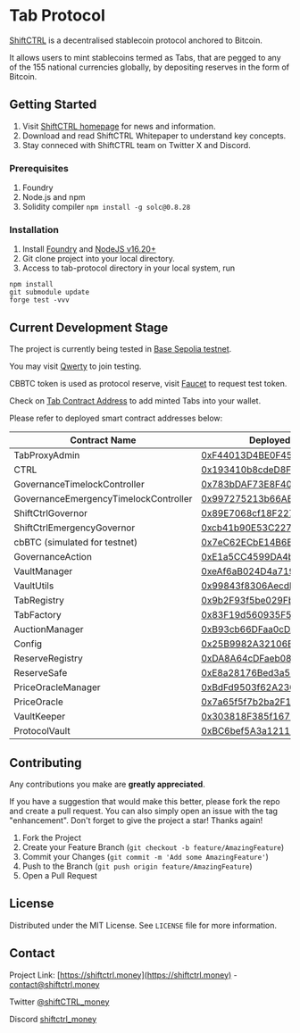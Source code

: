 # Tab Protocol
[ShiftCTRL](https://shiftctrl.money) is a decentralised stablecoin protocol anchored to Bitcoin. 

It allows users to mint stablecoins termed as Tabs, that are pegged to any of the 155 national currencies globally, by depositing reserves in the form of Bitcoin.

## Getting Started
1. Visit [ShiftCTRL homepage](https://shiftctrl.money) for news and information.
2. Download and read ShiftCTRL Whitepaper to understand key concepts.
3. Stay conneced with ShiftCTRL team on Twitter X and Discord.

### Prerequisites
1. Foundry
2. Node.js and npm
3. Solidity compiler ``` npm install -g solc@0.8.28 ```

### Installation
1. Install [Foundry](https://book.getfoundry.sh/getting-started/installation) and [NodeJS v16.20+](https://nodejs.org/)
2. Git clone project into your local directory.
3. Access to tab-protocol directory in your local system, run
```
npm install
git submodule update
forge test -vvv
```

## Current Development Stage
The project is currently being tested in [Base Sepolia testnet](https://sepolia.basescan.org).

You may visit [Qwerty](https://qwerty.shiftctrl.money) to join testing.

CBBTC token is used as protocol reserve, visit [Faucet](https://qwerty.shiftctrl.money/faucet) to request test token.

Check on [Tab Contract Address](https://github.com/shiftctrl-money/tab-protocol/blob/92d3eb29e8b9c2d8a0d275c63efb56f4ff0c3de8/contracts/token/Tabs.md) to add minted Tabs into your wallet.

Please refer to deployed smart contract addresses below:

| Contract Name                             | Deployed Address (Base Sepolia)                                                                                        |
|-------------------------------------------|----------------------------------------------------------------------------------------------------------------------------|
|TabProxyAdmin  							|[0xF44013D4BE0F452938B0b805Bc5Bf0D3Fbd4102c](https://sepolia.basescan.org/address/0xF44013D4BE0F452938B0b805Bc5Bf0D3Fbd4102c)|
|CTRL										|[0x193410b8cdeD8F4D63E43D0f2AeD99bd862ed1Bc](https://sepolia.basescan.org/address/0x193410b8cdeD8F4D63E43D0f2AeD99bd862ed1Bc)|
|GovernanceTimelockController				|[0x783bDAF73E8F40672421204d6FF3f448767d72c6](https://sepolia.basescan.org/address/0x783bDAF73E8F40672421204d6FF3f448767d72c6)|
|GovernanceEmergencyTimelockController		|[0x997275213b66AEAAb4042dF9457F2913969368f2](https://sepolia.basescan.org/address/0x997275213b66AEAAb4042dF9457F2913969368f2)|
|ShiftCtrlGovernor							|[0x89E7068cf18F22765D1F2902d1BaB8C839B8d013](https://sepolia.basescan.org/address/0x89E7068cf18F22765D1F2902d1BaB8C839B8d013)|
|ShiftCtrlEmergencyGovernor					|[0xcb41b90E53C227241cdB018e87797afcE158d061](https://sepolia.basescan.org/address/0xcb41b90E53C227241cdB018e87797afcE158d061)|
|cbBTC (simulated for testnet)				|[0x7eC62ECbE14B6E3A8B70942dFDf302B4dd9d6a51](https://sepolia.basescan.org/address/0x7eC62ECbE14B6E3A8B70942dFDf302B4dd9d6a51)|
|GovernanceAction							|[0xE1a5CC4599DA4bd2D25F57442222647Fe1B69Dda](https://sepolia.basescan.org/address/0xE1a5CC4599DA4bd2D25F57442222647Fe1B69Dda)|
|VaultManager								|[0xeAf6aB024D4a7192322090Fea1C402a5555cD107](https://sepolia.basescan.org/address/0xeAf6aB024D4a7192322090Fea1C402a5555cD107)|
|VaultUtils                                 |[0x99843f8306AecdDC8EE6d47F1A144836D332a5B4](https://sepolia.basescan.org/address/0x99843f8306AecdDC8EE6d47F1A144836D332a5B4)|
|TabRegistry								|[0x9b2F93f5be029Fbb4Cb51491951943f7368b2f1C](https://sepolia.basescan.org/address/0x9b2F93f5be029Fbb4Cb51491951943f7368b2f1C)|
|TabFactory									|[0x83F19d560935F5299E7DE4296e7cb7adA0417525](https://sepolia.basescan.org/address/0x83F19d560935F5299E7DE4296e7cb7adA0417525)|
|AuctionManager								|[0xB93cb66DFaa0cDA61D83BF9f39A076EA2fa2827B](https://sepolia.basescan.org/address/0xB93cb66DFaa0cDA61D83BF9f39A076EA2fa2827B)|
|Config										|[0x25B9982A32106EeB2Aa052319011De58A7d33457](https://sepolia.basescan.org/address/0x25B9982A32106EeB2Aa052319011De58A7d33457)|
|ReserveRegistry							|[0xDA8A64cDFaeb08b3f28b072b0d4aC371953F5B6E](https://sepolia.basescan.org/address/0xDA8A64cDFaeb08b3f28b072b0d4aC371953F5B6E)|
|ReserveSafe    							|[0xE8a28176Bed3a53CBF2Bc65B597811909F1A1389](https://sepolia.basescan.org/address/0xE8a28176Bed3a53CBF2Bc65B597811909F1A1389)|
|PriceOracleManager							|[0xBdFd9503f62A23092504eD072158092B6B3342ac](https://sepolia.basescan.org/address/0xBdFd9503f62A23092504eD072158092B6B3342ac)|
|PriceOracle								|[0x7a65f5f7b2ba2F15468688c8e98835A3f9be2520](https://sepolia.basescan.org/address/0x7a65f5f7b2ba2F15468688c8e98835A3f9be2520)|
|VaultKeeper								|[0x303818F385f1675BBB07dDE155987f6b7041753c](https://sepolia.basescan.org/address/0x303818F385f1675BBB07dDE155987f6b7041753c)|
|ProtocolVault 								|[0xBC6bef5A3a1211B033322F3730e8DFf2f81AcA84](https://sepolia.basescan.org/address/0xBC6bef5A3a1211B033322F3730e8DFf2f81AcA84)|

## Contributing

Any contributions you make are **greatly appreciated**.

If you have a suggestion that would make this better, please fork the repo and create a pull request. 
You can also simply open an issue with the tag "enhancement".
Don't forget to give the project a star! Thanks again!

1. Fork the Project
2. Create your Feature Branch (`git checkout -b feature/AmazingFeature`)
3. Commit your Changes (`git commit -m 'Add some AmazingFeature'`)
4. Push to the Branch (`git push origin feature/AmazingFeature`)
5. Open a Pull Request

## License
Distributed under the MIT License. See `LICENSE` file for more information.

## Contact
Project Link: [https://shiftctrl.money](https://shiftctrl.money) - contact@shiftctrl.money

Twitter [@shiftCTRL_money](https://twitter.com/shiftCTRL_money) 

Discord [shiftctrl_money](https://discord.gg/7w6JhTNt9K)